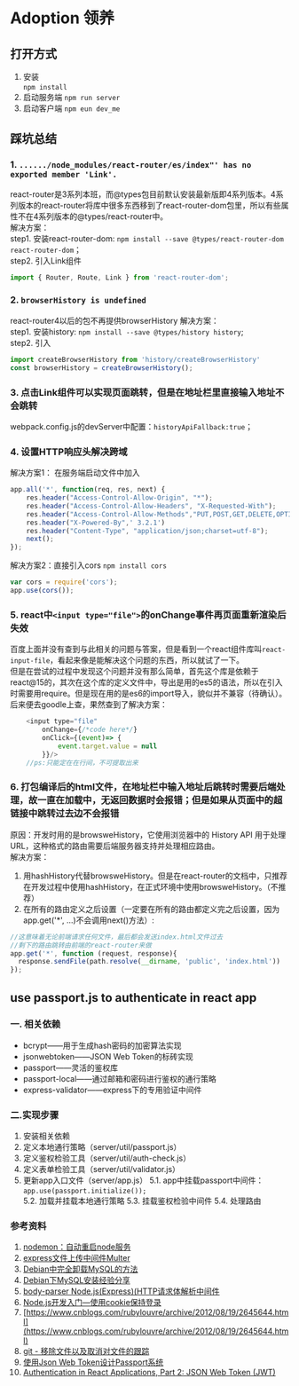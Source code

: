 # Adoption 领养

## 打开方式
1. 安装   
`npm install`
2. 启动服务端
`npm run server`
3. 启动客户端
`npm eun dev_me`


## 踩坑总结
### 1. `....../node_modules/react-router/es/index"' has no exported member 'Link'.`
react-router是3系列本班，而@types包目前默认安装最新版即4系列版本。4系列版本的react-router将库中很多东西移到了react-router-dom包里，所以有些属性不在4系列版本的@types/react-router中。  
解决方案：  
step1. 安装react-router-dom: `npm install --save @types/react-router-dom react-router-dom`；  
step2. 引入Link组件
```javascript
import { Router, Route, Link } from 'react-router-dom';
```

### 2. `browserHistory is undefined`
react-router4以后的包不再提供browserHistory
解决方案：  
step1. 安装history:  `npm install --save @types/history history`;  
step2. 引入
```javascript
import createBrowserHistory from 'history/createBrowserHistory'
const browserHistory = createBrowserHistory();
```

### 3. 点击Link组件可以实现页面跳转，但是在地址栏里直接输入地址不会跳转
webpack.config.js的devServer中配置：`historyApiFallback:true`；

### 4. 设置HTTP响应头解决跨域
解决方案1： 在服务端启动文件中加入
```javascript
app.all('*', function(req, res, next) {
    res.header("Access-Control-Allow-Origin", "*");
    res.header("Access-Control-Allow-Headers", "X-Requested-With");
    res.header("Access-Control-Allow-Methods","PUT,POST,GET,DELETE,OPTIONS");
    res.header("X-Powered-By",' 3.2.1')
    res.header("Content-Type", "application/json;charset=utf-8");
    next();
});
```
解决方案2：直接引入cors
`npm install cors`
```javascript
var cors = require('cors');
app.use(cors());
```
### 5. react中`<input type="file">`的onChange事件再页面重新渲染后失效
百度上面并没有查到与此相关的问题与答案，但是看到一个react组件库叫`react-input-file`，看起来像是能解决这个问题的东西，所以就试了一下。  
但是在尝试的过程中发现这个问题并没有那么简单，首先这个库是依赖于react@15的，其次在这个库的定义文件中，导出是用的es5的语法，所以在引入时需要用require。但是现在用的是es6的import导入，貌似并不兼容（待确认）。  
后来便去goodle上查，果然查到了解决方案：
```javascript
    <input type="file"
        onChange={/*code here*/}
        onClick={(event)=> { 
            event.target.value = null
        }}/>
    //ps:只能定在在行间，不可提取出来
```

### 6. 打包编译后的html文件，在地址栏中输入地址后跳转时需要后端处理，故一直在加载中，无返回数据时会报错；但是如果从页面中的超链接中跳转过去边不会报错
原因：开发时用的是browsweHistory，它使用浏览器中的 History API 用于处理 URL，这种格式的路由需要后端服务器支持并处理相应路由。   
解决方案：  
1. 用hashHistory代替browsweHistory。但是在react-router的文档中，只推荐在开发过程中使用hashHistory，在正式环境中使用browsweHistory。（不推荐）  
2. 在所有的路由定义之后设置（一定要在所有的路由都定义完之后设置，因为app.get('*', ...)不会调用next()方法）:
```javascript
//这意味着无论前端请求任何文件，最后都会发送index.html文件过去
//剩下的路由跳转由前端的react-router来做
app.get('*', function (request, response){
  response.sendFile(path.resolve(__dirname, 'public', 'index.html'))
});
```




## use passport.js to authenticate in react app
### 一. 相关依赖
* bcrypt——用于生成hash密码的加密算法实现
* jsonwebtoken——JSON Web Token的标砖实现
* passport——灵活的鉴权库
* passport-local——通过邮箱和密码进行鉴权的通行策略
* express-validator——express下的专用验证中间件
### 二.实现步骤
1. 安装相关依赖
2. 定义本地通行策略（server/util/passport.js）
3. 定义鉴权检验工具（server/util/auth-check.js）
4. 定义表单检验工具（server/util/validator.js）
5. 更新app入口文件（server/app.js）
    5.1. app中挂载passport中间件：`app.use(passport.initialize());`    
    5.2. 加载并挂载本地通行策略
    5.3. 挂载鉴权检验中间件
    5.4. 处理路由



### 参考资料
1. [nodemon：自动重启node服务](https://github.com/remy/nodemon/)
2. [express文件上传中间件Multer](https://github.com/expressjs/multer)
3. [Debian中完全卸载MySQL的方法](http://www.jb51.net/article/50884.htm)
4. [Debian下MySQL安装经验分享](http://www.linuxidc.com/Linux/2008-10/16513.htm)
5. [body-parser Node.js(Express)(HTTP请求体解析中间件](http://blog.csdn.net/yanyang1116/article/details/54847560)
6. [Node.js开发入门—使用cookie保持登录](http://blog.csdn.net/foruok/article/details/47719063)
7. [https://www.cnblogs.com/rubylouvre/archive/2012/08/19/2645644.html](https://www.cnblogs.com/rubylouvre/archive/2012/08/19/2645644.html)
8. [git - 移除文件以及取消对文件的跟踪](http://blog.csdn.net/leedaning/article/details/44976319)
9. [使用Json Web Token设计Passport系统](https://www.cnblogs.com/binyue/p/4812798.html)
10. [Authentication in React Applications, Part 2: JSON Web Token (JWT)](https://vladimirponomarev.com/blog/authentication-in-react-apps-jwt)


